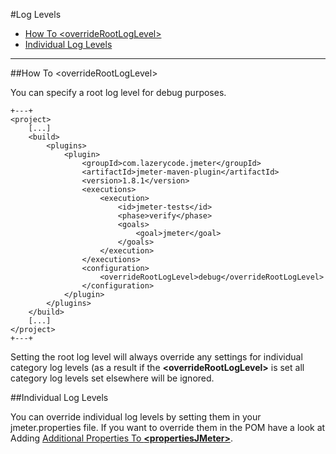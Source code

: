 #Log Levels

* [How To &lt;overrideRootLogLevel&gt;](#1)
* [Individual Log Levels](#2)

***

<a id="1" />
##How To &lt;overrideRootLogLevel&gt;

You can specify a root log level for debug purposes.

	+---+
	<project>
		[...]
		<build>
			<plugins>
				<plugin>
					<groupId>com.lazerycode.jmeter</groupId>
					<artifactId>jmeter-maven-plugin</artifactId>
					<version>1.8.1</version>
					<executions>
						<execution>
							<id>jmeter-tests</id>
							<phase>verify</phase>
							<goals>
								<goal>jmeter</goal>
							</goals>
						</execution>
					</executions>
					<configuration>
						<overrideRootLogLevel>debug</overrideRootLogLevel>
					</configuration>
				</plugin>
			</plugins>
		</build>
		[...]
	</project>
	+---+

Setting the root log level will always override any settings for individual category log levels (as a result if the **&lt;overrideRootLogLevel&gt;** is set all category log levels set elsewhere will be ignored.

<a id="2" />
##Individual Log Levels

You can override individual log levels by setting them in your jmeter.properties file.  If you want to override them in the POM have a look at Adding [Additional Properties To **&lt;propertiesJMeter&gt;**](Modifying-Properties#wiki-1).
